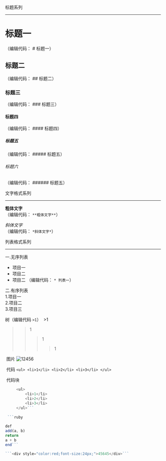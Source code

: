 标题系列
****
# 标题一
 （编辑代码： # 标题一）
## 标题二
 （编辑代码： ## 标题二）
### 标题三
 （编辑代码： ### 标题三）
 #### 标题四
 （编辑代码： #### 标题四）
 ##### 标题五
 （编辑代码： ##### 标题五）
 ###### 标题六
 （编辑代码： ###### 标题五）
 
 文字格式系列
 ****
 **粗体文字**<br/>
 （编辑代码： ```**粗体文字**```）
 
 *斜体文字*<br/>
 （编辑代码： ```*斜体文字*```）
 
列表格式系列
 ****
一.无序列表<br/> 
   * 项目一
   * 项目二
   * 项目二
	（编辑代码： ```* 列表一```）<br/>
	
二.有序列表<br/> 
  1.项目一<br/>
  2.项目二<br/>
  3.项目三<br/>
  
 树（编辑代码 ```>1```）
  >1
  >>1
  >>>1
  >>>>1
  
  图片
  ![ 12456 ](https://img6.bdstatic.com/img/image/smallpic/gaoqingdonmanxiaotuzis.jpg)
  
  代码
    `<ul>
      <li>1</li>
      <li>2</li>
      <li>3</li>
    </ul>`
    
  代码块
 ```javascript
      <ul>
          <li>1</li>
          <li>2</li>
          <li>3</li>
      </ul>```
        
  ```ruby
  
def
 add(a, b)  
return
 a + b 
end```

```<div style="color:red;font-size:24px;">45645</div>```
